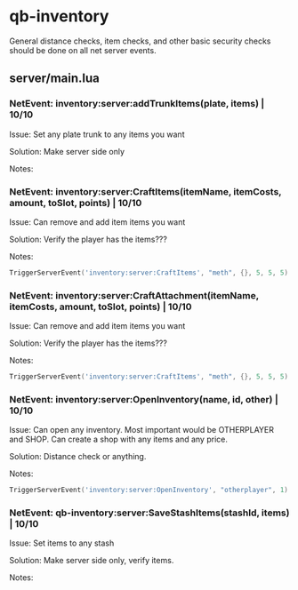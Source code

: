 # qb-inventory
General distance checks, item checks, and other basic security checks should be done on all net server events.

## server/main.lua

### NetEvent: inventory:server:addTrunkItems(plate, items) | 10/10
Issue: Set any plate trunk to any items you want

Solution: Make server side only

Notes: 


### NetEvent: inventory:server:CraftItems(itemName, itemCosts, amount, toSlot, points) | 10/10
Issue: Can remove and add item items you want

Solution: Verify the player has the items???

Notes: 
```lua
TriggerServerEvent('inventory:server:CraftItems', "meth", {}, 5, 5, 5)
```


### NetEvent: inventory:server:CraftAttachment(itemName, itemCosts, amount, toSlot, points) | 10/10
Issue: Can remove and add item items you want

Solution: Verify the player has the items???

Notes: 
```lua
TriggerServerEvent('inventory:server:CraftItems', "meth", {}, 5, 5, 5)
```


### NetEvent: inventory:server:OpenInventory(name, id, other) | 10/10
Issue: Can open any inventory. Most important would be OTHERPLAYER and SHOP. Can create a shop with
any items and any price.

Solution: Distance check or anything.

Notes: 
```lua
TriggerServerEvent('inventory:server:OpenInventory', "otherplayer", 1)
```


### NetEvent: qb-inventory:server:SaveStashItems(stashId, items) | 10/10
Issue: Set items to any stash

Solution: Make server side only, verify items.

Notes: 
